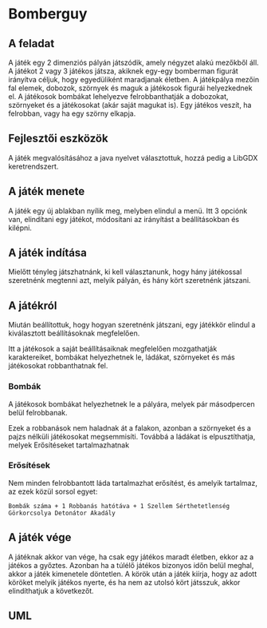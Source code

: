 # Bomberguy

## A feladat

A játék egy 2 dimenziós pályán játszódik, amely négyzet alakú mezőkből áll. A játékot 2 vagy 3 játékos játsza, akiknek egy-egy bomberman figurát irányítva céljuk,
hogy egyedüliként maradjanak életben. A játékpálya mezőin fal elemek, dobozok, szörnyek és maguk a játékosok figurái helyezkednek el. A játékosok
bombákat lehelyezve felrobbanthatják a dobozokat, szörnyeket és a játékosokat (akár saját magukat is). Egy játékos veszít, ha
felrobban, vagy ha egy szörny elkapja.

## Fejlesztői eszközök

A játék megvalósításához a java nyelvet választottuk, hozzá pedig a LibGDX keretrendszert.

## A játék menete

A játék egy új ablakban nyílik meg, melyben elindul a menü. Itt 3 opciónk van, elindítani egy játékot, módosítani az irányítást a beállításokban és kilépni.

## A játék indítása

Mielőtt tényleg játszhatnánk, ki kell választanunk, hogy hány játékossal szeretnénk megtenni azt, melyik pályán, és hány kört szeretnénk játszani.

## A játékról

Miután beállítottuk, hogy hogyan szeretnénk játszani, egy játékkör elindul a kiválasztott beállításoknak megfelelően.

Itt a játékosok a saját beállításaiknak megfelelően mozgathatják karaktereiket, bombákat helyezhetnek le, ládákat, szörnyeket és más játékosokat
robbanthatnak fel.

### Bombák

A játékosok bombákat helyezhetnek le a pályára, melyek pár másodpercen belül felrobbanak.

Ezek a robbanások nem haladnak át a falakon, azonban a szörnyeket és a pajzs nélküli játékosokat megsemmisíti. Továbbá a ládákat is elpusztíthatja,
melyek Erősítéseket tartalmazhatnak

### Erősítések

Nem minden felrobbantott láda tartalmazhat erősítést, és amelyik tartalmaz, az ezek közül sorsol egyet:

```
Bombák száma + 1 Robbanás hatótáva + 1 Szellem Sérthetetlenség Görkorcsolya Detonátor Akadály
```
## A játék vége

A játéknak akkor van vége, ha csak egy játékos maradt életben, ekkor az a játékos a győztes. Azonban ha a túlélő játékos bizonyos időn belül meghal,
akkor a játék kimenetele döntetlen. A körök után a játék kiírja, hogy az adott köröket melyik játékos nyerte, és ha nem az utolsó kört játsszuk, akkor
elindíthatjuk a következőt.



## UML



